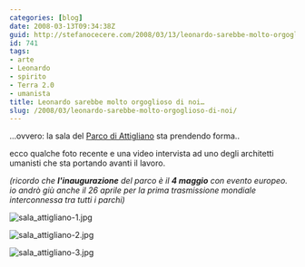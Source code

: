 ```yaml
---
categories: [blog]
date: 2008-03-13T09:34:38Z
guid: http://stefanocecere.com/2008/03/13/leonardo-sarebbe-molto-orgoglioso-di-noi/
id: 741
tags:
- arte
- Leonardo
- spirito
- Terra 2.0
- umanista
title: Leonardo sarebbe molto orgoglioso di noi…
slug: /2008/03/leonardo-sarebbe-molto-orgoglioso-di-noi/
---
```


…ovvero: la sala del [Parco di Attigliano](http://www.parcoattigliano.eu) sta prendendo forma..
  
ecco qualche foto recente e una video intervista ad uno degli architetti umanisti che sta portando avanti il lavoro.
  
_(ricordo che **l'inaugurazione** del parco è il **4 maggio** con evento europeo. io andrò giù anche il 26 aprile per la prima trasmissione mondiale interconnessa tra tutti i parchi)_

![sala_attigliano-1.jpg](http://stefanocecere.com/wp-content/uploads/sites/3/2008/03/sala_attigliano-1.jpg)
  
![sala_attigliano-2.jpg](http://stefanocecere.com/wp-content/uploads/sites/3/2008/03/sala_attigliano-2.jpg)
  
![sala_attigliano-3.jpg](http://stefanocecere.com/wp-content/uploads/sites/3/2008/03/sala_attigliano-3.jpg)